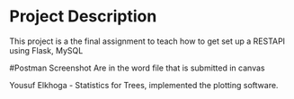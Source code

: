 # Project Description
This project is a the final assignment to teach how to get set up a RESTAPI using Flask, MySQL

#Postman Screenshot
Are in the word file that is submitted in canvas


Yousuf Elkhoga - Statistics for Trees, implemented the plotting software. 